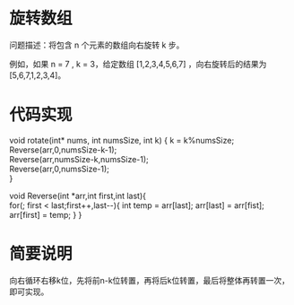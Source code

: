 # 旋转数组
问题描述：将包含 n 个元素的数组向右旋转 k 步。

例如，如果  n = 7 ,  k = 3，给定数组  [1,2,3,4,5,6,7]  ，向右旋转后的结果为 [5,6,7,1,2,3,4]。

# 代码实现
void rotate(int* nums, int numsSize, int k) {
      k = k%numsSize;  
      Reverse(arr,0,numsSize-k-1);          
      Reverse(arr,numsSize-k,numsSize-1);          
      Reverse(arr,0,numsSize-1);  
}

void Reverse(int *arr,int first,int last){      
    for(; first < last;first++,last--){
           int temp = arr[last];
           arr[last] = arr[fist];
           arr[first] = temp;
      }
}

# 简要说明
向右循环右移k位，先将前n-k位转置，再将后k位转置，最后将整体再转置一次，即可实现。
